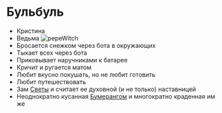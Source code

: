 # Бульбуль

* Кристина
* Ведьма ![pepeWitch](https://cdn.discordapp.com/emojis/1205888225273450501.webp?size=20&quality=lossless)
* Бросается снежком через бота в окружающих
* Тыкает всех через бота
* Приковывает наручниками к батарее
* Кричит и ругается матом
* Любит вкусно покушать, но не любит готовить
* Любит путешествовать
* Зам [Светы](./surprise.md) и считает ее духовной (и не только) наставницей
* Неоднократно кусанная [Бумерангом](./boomerang.md) и многократно краденная им же
